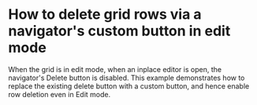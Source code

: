 # How to delete grid rows via a navigator's custom button in edit mode


<p>When the grid is in edit mode, when an inplace editor is open, the navigator's Delete button is disabled. This example demonstrates how to replace the existing delete button with a custom button, and hence enable row deletion even in Edit mode.</p>

<br/>


